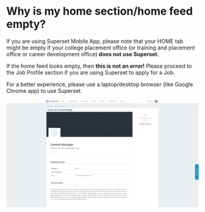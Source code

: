 # Why is my home section/home feed empty?

If you are using Superset Mobile App, please note that your HOME tab might be empty if your college placement office \(or training and placement office or career development office\) **does not use Superset.**

If the home feed looks empty, then **this is not an error!** Please proceed to the Job Profile section if you are using Superset to apply for a Job.

For a better experience, please use a laptop/desktop browser \(like Google Chrome app\) to use Superset.

![](../../.gitbook/assets/image%20%28124%29.png)

